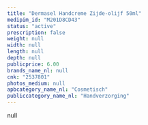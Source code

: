 ```yaml
---
title: "Dermasel Handcreme Zijde-olijf 50ml"
medipim_id: "M201D8CD43"
status: "active"
prescription: false
weight: null
width: null
length: null
depth: null
publicprice: 6.00
brands_name_nl: null
cnk: "2537801"
photos_medium: null
apbcategory_name_nl: "Cosmetisch"
publiccategory_name_nl: "Handverzorging"
---
```

null
